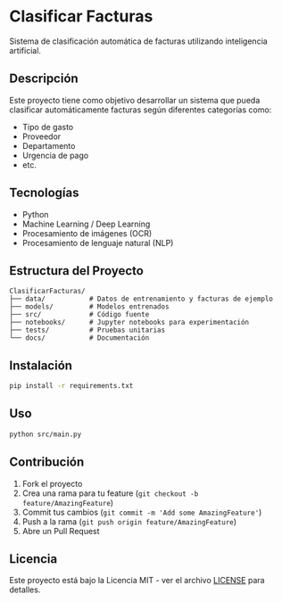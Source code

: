 # Clasificar Facturas

Sistema de clasificación automática de facturas utilizando inteligencia artificial.

## Descripción

Este proyecto tiene como objetivo desarrollar un sistema que pueda clasificar automáticamente facturas según diferentes categorías como:
- Tipo de gasto
- Proveedor
- Departamento
- Urgencia de pago
- etc.

## Tecnologías

- Python
- Machine Learning / Deep Learning
- Procesamiento de imágenes (OCR)
- Procesamiento de lenguaje natural (NLP)

## Estructura del Proyecto

```
ClasificarFacturas/
├── data/           # Datos de entrenamiento y facturas de ejemplo
├── models/         # Modelos entrenados
├── src/            # Código fuente
├── notebooks/      # Jupyter notebooks para experimentación
├── tests/          # Pruebas unitarias
└── docs/           # Documentación
```

## Instalación

```bash
pip install -r requirements.txt
```

## Uso

```bash
python src/main.py
```

## Contribución

1. Fork el proyecto
2. Crea una rama para tu feature (`git checkout -b feature/AmazingFeature`)
3. Commit tus cambios (`git commit -m 'Add some AmazingFeature'`)
4. Push a la rama (`git push origin feature/AmazingFeature`)
5. Abre un Pull Request

## Licencia

Este proyecto está bajo la Licencia MIT - ver el archivo [LICENSE](LICENSE) para detalles.
